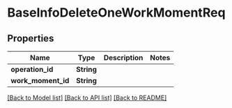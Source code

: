 # BaseInfoDeleteOneWorkMomentReq

## Properties

Name | Type | Description | Notes
------------ | ------------- | ------------- | -------------
**operation_id** | **String** |  | 
**work_moment_id** | **String** |  | 

[[Back to Model list]](../README.md#documentation-for-models) [[Back to API list]](../README.md#documentation-for-api-endpoints) [[Back to README]](../README.md)


